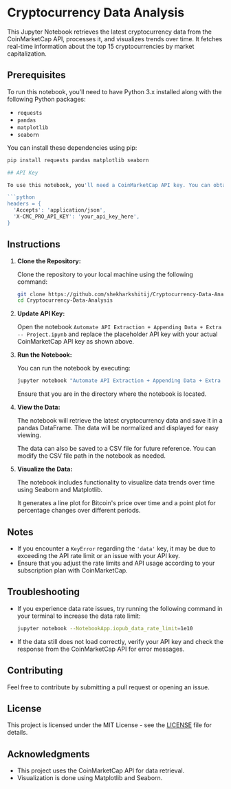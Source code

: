 # Cryptocurrency Data Analysis

This Jupyter Notebook retrieves the latest cryptocurrency data from the CoinMarketCap API, processes it, and visualizes trends over time. It fetches real-time information about the top 15 cryptocurrencies by market capitalization.

## Prerequisites

To run this notebook, you'll need to have Python 3.x installed along with the following Python packages:

- `requests`
- `pandas`
- `matplotlib`
- `seaborn`

You can install these dependencies using pip:

```bash
pip install requests pandas matplotlib seaborn

## API Key

To use this notebook, you'll need a CoinMarketCap API key. You can obtain one by signing up at the [CoinMarketCap Developer Portal](https://pro.coinmarketcap.com/). Once you have the API key, replace `'your_api_key_here'` in the notebook with your actual key:

```python
headers = {
  'Accepts': 'application/json',
  'X-CMC_PRO_API_KEY': 'your_api_key_here',
}
```

## Instructions

1. **Clone the Repository:**

   Clone the repository to your local machine using the following command:

   ```bash
   git clone https://github.com/shekharkshitij/Cryptocurrency-Data-Analysis.git
   cd Cryptocurrency-Data-Analysis
   ```

2. **Update API Key:**

   Open the notebook `Automate API Extraction + Appending Data + Extra -- Project.ipynb` and replace the placeholder API key with your actual CoinMarketCap API key as shown above.

3. **Run the Notebook:**

   You can run the notebook by executing:

   ```bash
   jupyter notebook "Automate API Extraction + Appending Data + Extra -- Project.ipynb"
   ```

   Ensure that you are in the directory where the notebook is located.

4. **View the Data:**

   The notebook will retrieve the latest cryptocurrency data and save it in a pandas DataFrame. The data will be normalized and displayed for easy viewing.

   The data can also be saved to a CSV file for future reference. You can modify the CSV file path in the notebook as needed.

5. **Visualize the Data:**

   The notebook includes functionality to visualize data trends over time using Seaborn and Matplotlib.

   It generates a line plot for Bitcoin's price over time and a point plot for percentage changes over different periods.

## Notes

- If you encounter a `KeyError` regarding the `'data'` key, it may be due to exceeding the API rate limit or an issue with your API key.
- Ensure that you adjust the rate limits and API usage according to your subscription plan with CoinMarketCap.

## Troubleshooting

- If you experience data rate issues, try running the following command in your terminal to increase the data rate limit:

  ```bash
  jupyter notebook --NotebookApp.iopub_data_rate_limit=1e10
  ```

- If the data still does not load correctly, verify your API key and check the response from the CoinMarketCap API for error messages.

## Contributing

Feel free to contribute by submitting a pull request or opening an issue.

## License

This project is licensed under the MIT License - see the [LICENSE](LICENSE) file for details.

## Acknowledgments

- This project uses the CoinMarketCap API for data retrieval.
- Visualization is done using Matplotlib and Seaborn.
